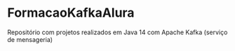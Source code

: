 # FormacaoKafkaAlura
Repositório com projetos realizados em Java 14 com Apache Kafka (serviço de mensageria)
